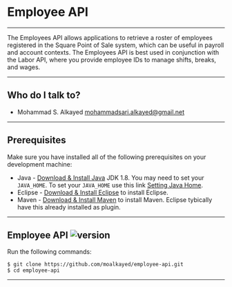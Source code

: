# Employee API
______
The Employees API allows applications to retrieve a roster of employees registered in the Square Point of Sale system, which can be useful in payroll and account contexts. The Employees API is best used in conjunction with the Labor API, where you provide employee IDs to manage shifts, breaks, and wages.
______
## Who do I talk to?
* Mohammad S. Alkayed <mohammadsari.alkayed@gmail.net>
______
## Prerequisites
Make sure you have installed all of the following prerequisites on your development machine:
* Java - [Download & Install Java](https://java.com) JDK 1.8. You may need to set your `JAVA_HOME`. To set your `JAVA_HOME` use this link [Setting Java Home](https://docs.oracle.com/cd/E19182-01/820-7851/inst_cli_jdk_javahome_t/).
* Eclipse - [Download & Install Eclipse](http://www.eclipse.org/downloads/) to install Eclipse.
* Maven - [Download & Install Maven](https://maven.apache.org/download.html) to install Maven. Eclipse tybically have this already installed as plugin.
______
## Employee API ![version](https://img.shields.io/badge/version-1.0.0-blue.svg)

Run the following commands:
```
$ git clone https://github.com/moalkayed/employee-api.git
$ cd employee-api
```
______
